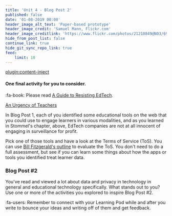 ```yaml
---
title: 'Unit 4 - Blog Post 2'
published: false
date: '01-08-2019 00:00'
header_image_alt_text: 'Paper-based prototype'
header_image_credit: 'Samuel Mann, Flickr.com'
header_image_creditlink: 'https://www.flickr.com/photos/21218849@N03/6968244538/'
hide_from_post_list: false
continue_link: true
hide_git_sync_repo_link: true
feed:
    limit: 10
---
```


[plugin:content-inject](_important-reminders)

#### One final activity for you to consider.

:fa-book: Please read [A Guide to Resisting EdTech](https://criticaldigitalpedagogy.pressbooks.com/chapter/a-guide-for-resisting-edtech-the-case-against-turnitin/).

<a class="embedly-card" data-card-controls="0" href="https://criticaldigitalpedagogy.pressbooks.com/chapter/a-guide-for-resisting-edtech-the-case-against-turnitin/">An Urgency of Teachers</a>
<script async src="//cdn.embedly.com/widgets/platform.js" charset="UTF-8"></script>

In Blog Post 1, each of you identified some educational tools on the web that you could use to engage learners in various modalities, and as you learned in Stommel's chapter, above, EdTech companies are not at all innocent of engaging in surveillance for profit.

Pick one of those tools and have a look at the Terms of Service (ToS). You can use [Bill Fitzgerald's outline](https://funnymonkey.com/2018/privacy-postcards-or-poison-pill-privacy) to evaluate the ToS. You don't need to do a full assessment, but see if you can learn some things about how the apps or tools you identified treat learner data.

### Blog Post #2

You've read and viewed a lot about data and privacy in technology in general and educational technology specifically. What stands out to you? Use one or more of the activities you explored to inspire Blog Post #2.

:fa-users: Remember to connect with your Learning Pod while and after you write to bounce your ideas and writing off of them and get feedback.
